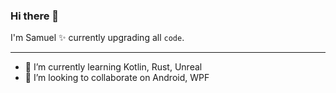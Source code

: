 ### Hi there 👋

I'm Samuel ✨ currently upgrading all `code`.
___

- 🌱 I’m currently learning Kotlin, Rust, Unreal
- 👯 I’m looking to collaborate on Android, WPF
